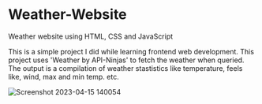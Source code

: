 # Weather-Website
Weather website using HTML, CSS and JavaScript

This is a simple project I did while learning frontend web development. 
This project uses 'Weather by API-Ninjas' to fetch the weather when queried.
The output is a compilation of weather stastistics like temperature, feels like, wind, max and min temp. etc.

![Screenshot 2023-04-15 140054](https://user-images.githubusercontent.com/116446026/232200934-d3070ec4-ead5-4288-b8d1-5e3568482fd0.png)
